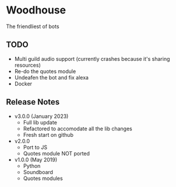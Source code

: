 # Woodhouse
The friendliest of bots

## TODO
 - Multi guild audio support (currently crashes because it's sharing resources)
 - Re-do the quotes module
 - Undeafen the bot and fix alexa
 - Docker

## Release Notes

- v3.0.0 (January 2023)
    - Full lib update
    - Refactored to accomodate all the lib changes
    - Fresh start on github
- v2.0.0
    - Port to JS
    - Quotes module NOT ported
- v1.0.0 (May 2019)
    - Python
    - Soundboard
    - Quotes modules